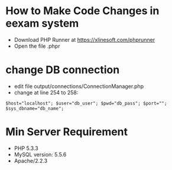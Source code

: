 # How to Make Code Changes in eexam system

- Download PHP Runner at https://xlinesoft.com/phprunner
- Open the file .phpr

# change DB connection
- edit file output/connections/ConnectionManager.php
- change at line 254 to 258:

`
    $host="localhost";
    $user="db_user";
    $pwd="db_pass";
    $port="";
    $sys_dbname="db_name";
`


# Min Server Requirement
- PHP 5.3.3
- MySQL version: 5.5.6
- Apache/2.2.3




